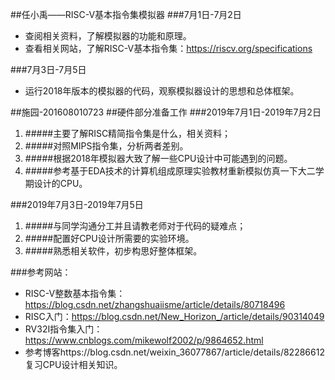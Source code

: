 ##任小禹——RISC-V基本指令集模拟器
###7月1日-7月2日
 - 查阅相关资料，了解模拟器的功能和原理。
 - 查看相关网站，了解RISC-V基本指令集：https://riscv.org/specifications
 
###7月3日-7月5日
 - 运行2018年版本的模拟器的代码，观察模拟器设计的思想和总体框架。
 
##施园-201608010723
##硬件部分准备工作
###2019年7月1日-2019年7月2日
1. #####主要了解RISC精简指令集是什么，相关资料；
2. #####对照MIPS指令集，分析两者差别。
3. #####根据2018年模拟器大致了解一些CPU设计中可能遇到的问题。
4. #####参考基于EDA技术的计算机组成原理实验教材重新模拟仿真一下大二学期设计的CPU。

###2019年7月3日-2019年7月5日
1. #####与同学沟通分工并且请教老师对于代码的疑难点；
2. #####配置好CPU设计所需要的实验环境。
3. #####熟悉相关软件，初步构思好整体框架。

###参考网站：
 - RISC-V整数基本指令集： https://blog.csdn.net/zhangshuaiisme/article/details/80718496
 - RISC入门：https://blog.csdn.net/New_Horizon_/article/details/90314049
 - RV32I指令集入门：https://www.cnblogs.com/mikewolf2002/p/9864652.html
 - 参考博客https://blog.csdn.net/weixin_36077867/article/details/82286612复习CPU设计相关知识。

